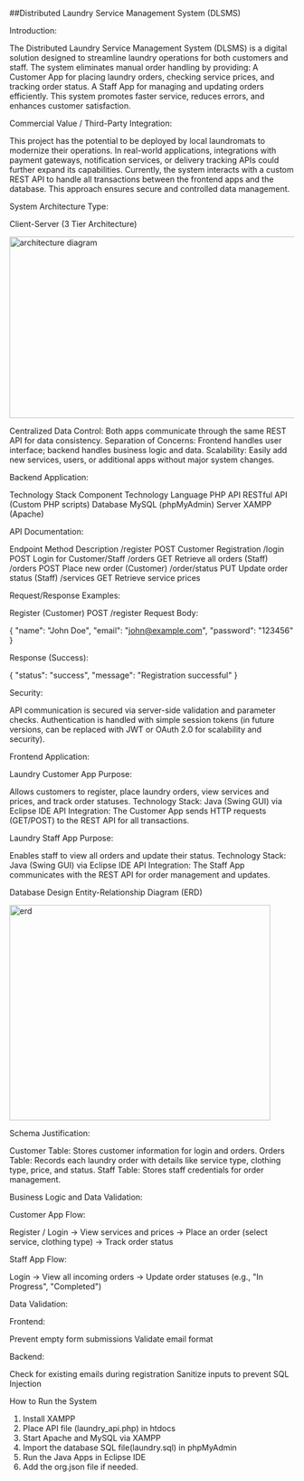 ##Distributed Laundry Service Management System (DLSMS)

Introduction:

The Distributed Laundry Service Management System (DLSMS) is a digital solution designed to streamline laundry operations for both customers and staff. The system eliminates manual order handling by providing:
A Customer App for placing laundry orders, checking service prices, and tracking order status.
A Staff App for managing and updating orders efficiently.
This system promotes faster service, reduces errors, and enhances customer satisfaction.

Commercial Value / Third-Party Integration:

This project has the potential to be deployed by local laundromats to modernize their operations. In real-world applications, integrations with payment gateways, notification services, or delivery tracking APIs could further expand its capabilities.
Currently, the system interacts with a custom REST API to handle all transactions between the frontend apps and the database. This approach ensures secure and controlled data management.

System Architecture Type:

Client-Server (3 Tier Architecture)

<img width="544" height="321" alt="architecture diagram" src="https://github.com/user-attachments/assets/17a8ca44-e3f8-4611-abe9-0f466742f0c4" />

Centralized Data Control: Both apps communicate through the same REST API for data consistency.
Separation of Concerns: Frontend handles user interface; backend handles business logic and data.
Scalability: Easily add new services, users, or additional apps without major system changes.

Backend Application:

Technology Stack
Component	Technology
Language	PHP
API	RESTful API (Custom PHP scripts)
Database	MySQL (phpMyAdmin)
Server	XAMPP (Apache)

API Documentation:

Endpoint	Method	Description
/register	POST	Customer Registration
/login	POST	Login for Customer/Staff
/orders	GET	Retrieve all orders (Staff)
/orders	POST	Place new order (Customer)
/order/status	PUT	Update order status (Staff)
/services	GET	Retrieve service prices

Request/Response Examples:

Register (Customer)
POST /register
Request Body:

{
  "name": "John Doe",
  "email": "john@example.com",
  "password": "123456"
}

Response (Success):

{
  "status": "success",
  "message": "Registration successful"
}

Security:

API communication is secured via server-side validation and parameter checks.
Authentication is handled with simple session tokens (in future versions, can be replaced with JWT or OAuth 2.0 for scalability and security).

Frontend Application:

Laundry Customer App
Purpose:

Allows customers to register, place laundry orders, view services and prices, and track order statuses.
Technology Stack:
Java (Swing GUI) via Eclipse IDE
API Integration:
The Customer App sends HTTP requests (GET/POST) to the REST API for all transactions.

Laundry Staff App
Purpose:

Enables staff to view all orders and update their status.
Technology Stack:
Java (Swing GUI) via Eclipse IDE
API Integration:
The Staff App communicates with the REST API for order management and updates.

Database Design
Entity-Relationship Diagram (ERD)

<img width="461" height="381" alt="erd" src="https://github.com/user-attachments/assets/f246cb57-1b49-41f5-a80d-bbffdceb0f1d" />

Schema Justification:

Customer Table: Stores customer information for login and orders.
Orders Table: Records each laundry order with details like service type, clothing type, price, and status.
Staff Table: Stores staff credentials for order management.

Business Logic and Data Validation:

Customer App Flow:

Register / Login -> View services and prices -> Place an order (select service, clothing type) -> Track order status

Staff App Flow:

Login -> View all incoming orders -> Update order statuses (e.g., "In Progress", "Completed")

Data Validation:

Frontend:

Prevent empty form submissions
Validate email format

Backend:

Check for existing emails during registration
Sanitize inputs to prevent SQL Injection

How to Run the System
1. Install XAMPP
2. Place API file (laundry_api.php) in htdocs
3. Start Apache and MySQL via XAMPP
4. Import the database SQL file(laundry.sql) in phpMyAdmin
5. Run the Java Apps in Eclipse IDE
6. Add the org.json file if needed.
